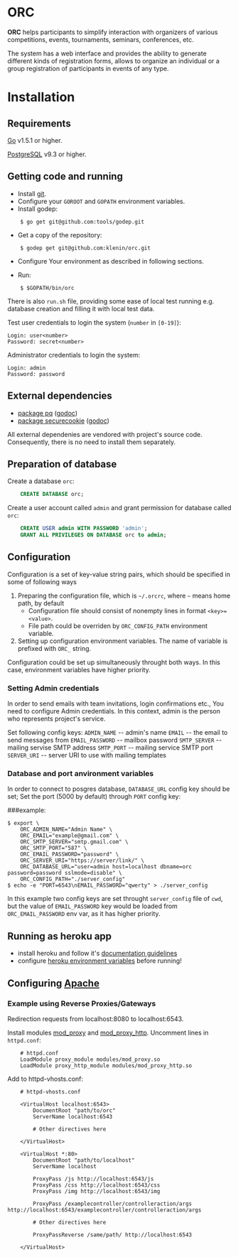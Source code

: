 ORC
===

**ORC** helps participants to simplify interaction with
organizers of various competitions, events, tournaments, seminars,
conferences, etc.

The system has a web interface and provides the ability to generate
different kinds of registration forms, allows to organize an individual
or a group registration of participants in events of any type.

# Installation

## Requirements

[Go][1] v1.5.1 or higher.

[PostgreSQL][2] v9.3 or higher.

## Getting code and running

- Install [git][3].
- Configure your `GOROOT` and `GOPATH` environment variables.
- Install godep:

```console
    $ go get git@github.com:tools/godep.git
```

- Get a copy of the repository:


```console
    $ godep get git@github.com:klenin/orc.git
```

- Configure Your environment as described in following sections.

- Run:

```console
    $ $GOPATH/bin/orc
```
There is also `run.sh` file, providing some ease of local test running e.g. database creation and filling it with local test data.


Test user credentials to login the system (`number` in `[0-19]`):

    Login: user<number>
    Password: secret<number>

Administrator credentials to login the system:

    Login: admin
    Password: password

## External dependencies

- [package pq][4] ([godoc](http://godoc.org/github.com/lib/pq))
- [package securecookie][5] ([godoc](http://godoc.org/github.com/gorilla/securecookie))

All external dependenies are vendored with project's source code.
Consequently, there is no need to install them separately.

## Preparation of database

Create a database `orc`:

```sql
    CREATE DATABASE orc;
```

Create a user account called `admin` and grant permission for database called `orc`:

```sql
    CREATE USER admin WITH PASSWORD 'admin';
    GRANT ALL PRIVILEGES ON DATABASE orc to admin;
```

## Configuration

Configuration is a set of key-value string pairs, which should be specified in some of following ways

1. Preparing the configuration file, which is `~/.orcrc`, where `~` means home path, by default
    * Configuration file should consist of nonempty lines in format `<key>=<value>`.
    * File path could be overriden by `ORC_CONFIG_PATH` environment variable.
2. Setting up configuration environment variables. The name of variable is <key> prefixed with `ORC_` string.

Configuration could be set up simultaneously throught both ways. In this case, environment variables have higher priority.

### Setting Admin credentials

In order to send emails with team invitations, login confirmations etc., You need to configure Admin credentials.
In this context, admin is the person who represents project's service.

Set following config keys:
`ADMIN_NAME` -- admin's name
`EMAIL` -- the email to send messages from
`EMAIL_PASSWORD` -- mailbox password
`SMTP_SERVER` -- mailing servise SMTP address
`SMTP_PORT` -- mailing service SMTP port
`SERVER_URI` -- server URI to use with mailing templates


### Database and port anvironment variables

In order to connect to posgres database, `DATABASE_URL` config key should be set;
Set the port (5000 by default) through `PORT` config key:


###example:

```console
$ export \
    ORC_ADMIN_NAME="Admin Name" \
    ORC_EMAIL="example@gmail.com" \
    ORC_SMTP_SERVER="smtp.gmail.com" \
    ORC_SMTP_PORT="587" \
    ORC_EMAIL_PASSWORD="password" \
    ORC_SERVER_URI="https://server/link/" \
    ORC_DATABASE_URL="user=admin host=localhost dbname=orc password=password sslmode=disable" \
    ORC_CONFIG_PATH="./server_config"
$ echo -e "PORT=6543\nEMAIL_PASSWORD="qwerty" > ./server_config
```

In this example two config keys are set throught `server_config` file of `cwd`, but the value of `EMAIL_PASSWORD` key would be loaded from `ORC_EMAIL_PASSWORD` env var, as it has higher priority.

## Running as heroku app

- install heroku and follow it's [documentation guidelines](https://devcenter.heroku.com/articles/getting-started-with-go#introduction)
- configure [heroku environment variables](https://devcenter.heroku.com/articles/config-vars) before running!

## Configuring [Apache][6]

### Example using Reverse Proxies/Gateways

Redirection requests from localhost:8080 to localhost:6543.

Install modules [mod_proxy][7] and [mod_proxy_http][8]. Uncomment lines in `httpd.conf`:

```
    # httpd.conf
    LoadModule proxy_module modules/mod_proxy.so
    LoadModule proxy_http_module modules/mod_proxy_http.so
```

Add to httpd-vhosts.conf:

```
    # httpd-vhosts.conf

    <VirtualHost localhost:6543>
        DocumentRoot "path/to/orc"
        ServerName localhost:6543

        # Other directives here

    </VirtualHost>

    <VirtualHost *:80>
        DocumentRoot "path/to/localhost"
        ServerName localhost

        ProxyPass /js http://localhost:6543/js
        ProxyPass /css http://localhost:6543/css
        ProxyPass /img http://localhost:6543/img

        ProxyPass /examplecontroller/controlleraction/args http://localhost:6543/examplecontroller/controlleraction/args

        # Other directives here

        ProxyPassReverse /same/path/ http://localhost:6543

    </VirtualHost>
```

[1]: https://golang.org
[2]: http://www.postgresql.org
[3]: http://git-scm.com
[4]: https://github.com/lib/pq
[5]: http://www.gorillatoolkit.org/pkg/securecookie
[6]: http://httpd.apache.org
[7]: http://httpd.apache.org/docs/2.2/mod/mod_proxy.html
[8]: http://httpd.apache.org/docs/2.2/mod/mod_proxy_http.html
